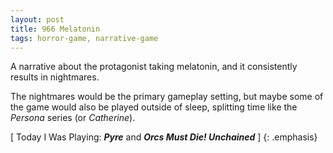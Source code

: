 ```yaml
---
layout: post
title: 966 Melatonin
tags: horror-game, narrative-game
---
```

A narrative about the protagonist taking melatonin, and it consistently results in nightmares.

The nightmares would be the primary gameplay setting, but maybe some of the game would also be played outside of sleep, splitting time like the *Persona* series (or *Catherine*).

[ Today I Was Playing: ***Pyre*** and ***Orcs Must Die! Unchained*** ]
{: .emphasis}
